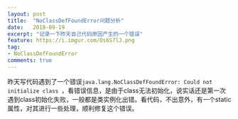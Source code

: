 ```yaml
---
layout: post
title:  "NoClassDefFoundError问题分析"
date:   2018-09-19
excerpt: "记录一下昨天自己代码原因产生的一个错误"
feature: https://i.imgur.com/Ds6S7lJ.png
tag:
- NoClassDefFoundError
comments: true
---
```


昨天写代码遇到了一个错误`java.lang.NoClassDefFoundError: Could not initialize class `，看错误信息，是由于class无法初始化，说实话还是第一次遇到class初始化失败，一般都是类实例化出错。看代码，不出意外，有一个static属性，对其进行一些处理，顺利修复这个错误。
